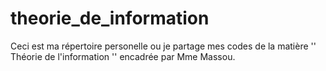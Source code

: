 # theorie_de_information
Ceci est ma répertoire personelle ou je partage mes codes de la matière '' Théorie de l'information '' encadrée par Mme Massou.
